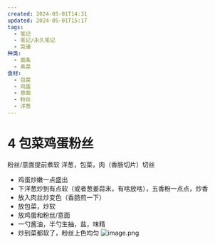 ```yaml
---
created: 2024-05-01T14:31
updated: 2024-05-01T15:17
tags:
  - 笔记
  - 笔记/永久笔记
  - 菜谱
种类:
  - 面条
  - 素菜
食材:
  - 包菜
  - 鸡蛋
  - 意面
  - 粉丝
  - 洋葱
---
```

# 4 包菜鸡蛋粉丝
粉丝/意面提前煮软
洋葱，包菜，肉（香肠切片）切丝
- 鸡蛋炒嫩一点盛出
- 下洋葱炒到有点软（或者葱姜蒜末，有啥放啥），五香粉一点点，炒香
- 放入肉丝炒变色（香肠煎一下）
- 放包菜，炒软
- 放鸡蛋和粉丝/意面
- 一勺酱油，半勺生抽，盐，味精
- 炒到菜都软了，粉丝上色均匀
![image.png](https://gcore.jsdelivr.net/gh/wsm6636/pic/202405011517179.png)
